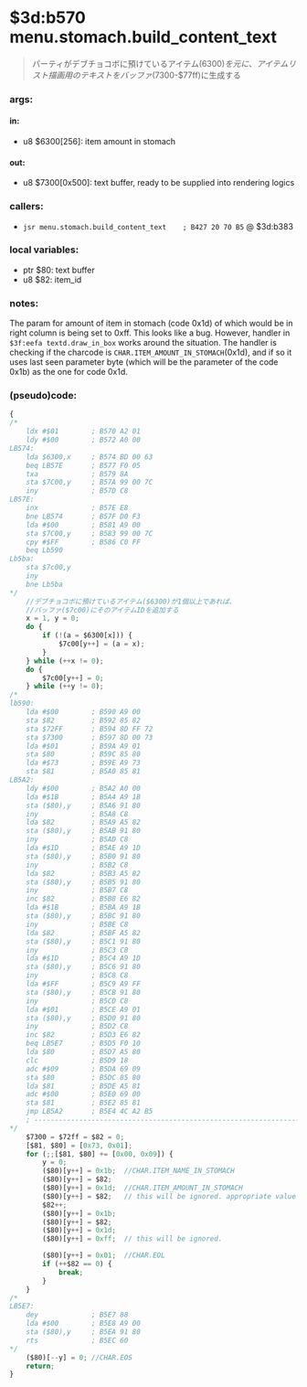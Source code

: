 ﻿
# $3d:b570 menu.stomach.build_content_text
> パーティがデブチョコボに預けているアイテム($6300)を元に、アイテムリスト描画用のテキストをバッファ($7300-$77ff)に生成する

### args:

#### in:
+	u8 $6300[256]: item amount in stomach

#### out:
+	u8 $7300[0x500]: text buffer, ready to be supplied into rendering logics

### callers:
+	`jsr menu.stomach.build_content_text	; B427 20 70 B5` @ $3d:b383

### local variables:
+	ptr $80: text buffer
+	u8 $82: item_id

### notes:
The param for amount of item in stomach (code 0x1d) of which would be in right column is being set to 0xff.
This looks like a bug.
However, handler in `$3f:eefa textd.draw_in_box` works around the situation.
The handler is checking if the charcode is `CHAR.ITEM_AMOUNT_IN_STOMACH`(0x1d),
and if so it uses last seen parameter byte (which will be the parameter of the code 0x1b) as the one for code 0x1d.

### (pseudo)code:
```js
{
/*
	ldx #$01        ; B570 A2 01
	ldy #$00        ; B572 A0 00
LB574:
	lda $6300,x     ; B574 BD 00 63
	beq LB57E       ; B577 F0 05
	txa             ; B579 8A
	sta $7C00,y     ; B57A 99 00 7C
	iny             ; B57D C8
LB57E:
	inx             ; B57E E8
	bne LB574       ; B57F D0 F3
	lda #$00        ; B581 A9 00
	sta $7C00,y     ; B583 99 00 7C
	cpy #$FF        ; B586 C0 FF
	beq	Lb590
Lb5ba:
	sta $7c00,y
	iny
	bne Lb5ba
*/
	//デブチョコボに預けているアイテム($6300)が1個以上であれば、
	//バッファ($7c00)にそのアイテムIDを追加する
	x = 1, y = 0;
	do {
		if (!(a = $6300[x])) {
			$7c00[y++] = (a = x);
		}
	} while (++x != 0);
	do {
		$7c00[y++] = 0;
	} while (++y != 0);
/*
lb590:
	lda #$00        ; B590 A9 00
	sta $82         ; B592 85 82
	sta $72FF       ; B594 8D FF 72
	sta $7300       ; B597 8D 00 73
	lda #$01        ; B59A A9 01
	sta $80         ; B59C 85 80
	lda #$73        ; B59E A9 73
	sta $81         ; B5A0 85 81
LB5A2:
	ldy #$00        ; B5A2 A0 00
	lda #$1B        ; B5A4 A9 1B
	sta ($80),y     ; B5A6 91 80
	iny             ; B5A8 C8
	lda $82         ; B5A9 A5 82
	sta ($80),y     ; B5AB 91 80
	iny             ; B5AD C8
	lda #$1D        ; B5AE A9 1D
	sta ($80),y     ; B5B0 91 80
	iny             ; B5B2 C8
	lda $82         ; B5B3 A5 82
	sta ($80),y     ; B5B5 91 80
	iny             ; B5B7 C8
	inc $82         ; B5B8 E6 82
	lda #$1B        ; B5BA A9 1B
	sta ($80),y     ; B5BC 91 80
	iny             ; B5BE C8
	lda $82         ; B5BF A5 82
	sta ($80),y     ; B5C1 91 80
	iny             ; B5C3 C8
	lda #$1D        ; B5C4 A9 1D
	sta ($80),y     ; B5C6 91 80
	iny             ; B5C8 C8
	lda #$FF        ; B5C9 A9 FF
	sta ($80),y     ; B5CB 91 80
	iny             ; B5CD C8
	lda #$01        ; B5CE A9 01
	sta ($80),y     ; B5D0 91 80
	iny             ; B5D2 C8
	inc $82         ; B5D3 E6 82
	beq LB5E7       ; B5D5 F0 10
	lda $80         ; B5D7 A5 80
	clc             ; B5D9 18
	adc #$09        ; B5DA 69 09
	sta $80         ; B5DC 85 80
	lda $81         ; B5DE A5 81
	adc #$00        ; B5E0 69 00
	sta $81         ; B5E2 85 81
	jmp LB5A2       ; B5E4 4C A2 B5
	; ----------------------------------------------------------------------------
*/
	$7300 = $72ff = $82 = 0;
	[$81, $80] = [0x73, 0x01];
	for (;;[$81, $80] += [0x00, 0x09]) {
		y = 0;
		($80)[y++] = 0x1b;	//CHAR.ITEM_NAME_IN_STOMACH
		($80)[y++] = $82;
		($80)[y++] = 0x1d;	//CHAR.ITEM_AMOUNT_IN_STOMACH
		($80)[y++] = $82;	// this will be ignored. appropriate value is $82, though.
		$82++;
		($80)[y++] = 0x1b;
		($80)[y++] = $82;
		($80)[y++] = 0x1d;	
		($80)[y++] = 0xff;	// this will be ignored.

		($80)[y++] = 0x01;	//CHAR.EOL
		if (++$82 == 0) {
			break;
		}
	}
/*
LB5E7:
	dey             ; B5E7 88
	lda #$00        ; B5E8 A9 00
	sta ($80),y     ; B5EA 91 80
	rts             ; B5EC 60
*/
	($80)[--y] = 0;	//CHAR.EOS
	return;
}
```


